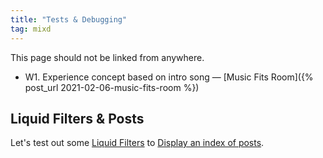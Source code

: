 ```yaml
---
title: "Tests & Debugging"
tag: mixd
---
```

This page should not be linked from anywhere.
* W1. Experience concept based on intro song — [Music Fits Room]({% post_url 2021-02-06-music-fits-room %})

## Liquid Filters & Posts
Let's test out some [Liquid Filters](https://jekyllrb.com/docs/liquid/filters/) to [Display an index of posts](https://jekyllrb.com/docs/posts/).
